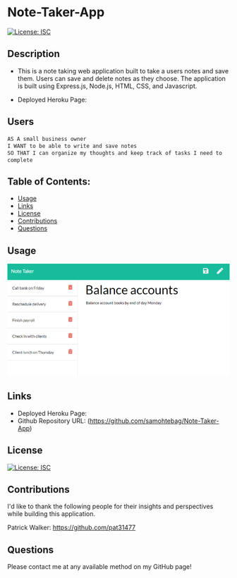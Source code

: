# Note-Taker-App

[![License: ISC](https://img.shields.io/badge/License-ISC-blue.svg)](https://opensource.org/licenses/ISC)

## Description

* This is a note taking web application built to take a users notes and save them. Users can save and delete notes as they choose. The application is built using Express.js, Node.js, HTML, CSS, and Javascript.

* Deployed Heroku Page:

## Users

```
AS A small business owner
I WANT to be able to write and save notes
SO THAT I can organize my thoughts and keep track of tasks I need to complete
```

## Table of Contents:
  * [Usage](#usage)
  * [Links](#links)
  * [License](#license)
  * [Contributions](#contributions)
  * [Questions](#questions)

## Usage

 ![Demo](Assets/11-express-homework-demo-02.png)

## Links
 
  * Deployed Heroku Page: 
  * Github Repository URL: (https://github.com/samohtebag/Note-Taker-App)

## License

[![License: ISC](https://img.shields.io/badge/License-ISC-blue.svg)](https://opensource.org/licenses/ISC)

## Contributions

I'd like to thank the following people for their insights and perspectives while building this application.

Patrick Walker: https://github.com/pat31477
  

## Questions

Please contact me at any available method on my GitHub page!
